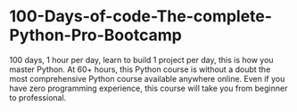# 100-Days-of-code-The-complete-Python-Pro-Bootcamp
100 days, 1 hour per day, learn to build 1 project per day, this is how you master Python.  At 60+ hours, this Python course is without a doubt the most comprehensive Python course available anywhere online. Even if you have zero programming experience, this course will take you from beginner to professional.
